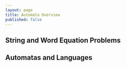 ```yaml
---
layout: page
title: Automata Overview
published: false
---
```



## String and Word Equation Problems


## Automatas and Languages


